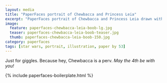 ```yaml
---
layout: media
title: "PaperFaces portrait of Chewbacca and Princess Leia"
excerpt: "PaperFaces portrait of Chewbacca and Princess Leia drawn with Paper by 53 on an iPad."
image: 
  feature: paperfaces-chewbacca-leia-boob-lg.jpg
  teaser: paperfaces-chewbacca-leia-boob-teaser.jpg
  thumb: paperfaces-chewbacca-leia-boob-150.jpg
category: paperfaces
tags: [star wars, portrait, illustration, paper by 53]
---
```


Just for giggles. Because hey, Chewbacca is a perv. *May the 4th be with you!*

{% include paperfaces-boilerplate.html %}